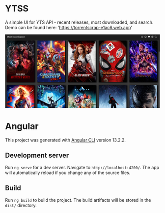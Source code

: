 # YTSS

A simple UI for YTS API - recent releases, most downloaded, and search.
Demo can be found here: 'https://torrentscrap-e1ac6.web.app'


![YTSS API SCRAPER](src/assets/images/YTSS.png?raw=true "Title")


# Angular

This project was generated with [Angular CLI](https://github.com/angular/angular-cli) version 13.2.2.

## Development server

Run `ng serve` for a dev server. Navigate to `http://localhost:4200/`. The app will automatically reload if you change any of the source files.

## Build

Run `ng build` to build the project. The build artifacts will be stored in the `dist/` directory.
